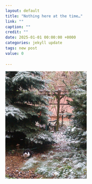 ```yaml
---
layout: default
title: "Nothing here at the time…"
link: ""
caption: ""
credit: ""
date: 2025-01-01 00:00:00 +0000
categories: jekyll update
tags: new post
value: 0

---
```

<!--
Backstory of a target audience everyman in second person (possibly your friend or Moshiach) and timeline of what is to happen from that point of view, sent in the newsletter.
Own backlog on the site as interview with <i>deterministic</i> AI.

STT ? radio show with Gemma
-->

<!-- This [(is)] an (example) [sentence]. -->
<img src='/assets/images/zahradka_rano.jpg' width='256' alt='A cat visiting the overgrown backyard in the morning' />